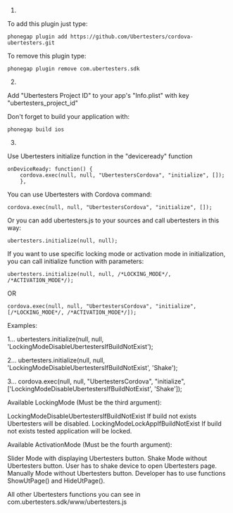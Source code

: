 1.
To add this plugin just type:

	phonegap plugin add https://github.com/Ubertesters/cordova-ubertesters.git
			
To remove this plugin type:
	
	phonegap plugin remove com.ubertesters.sdk

2.
Add "Ubertesters Project ID" to your app's "Info.plist" with key "ubertesters_project_id"	

Don't forget to build your application with:

	phonegap build ios

3.
Use Ubertesters initialize function in the "deviceready" function

	onDeviceReady: function() {
		cordova.exec(null, null, "UbertestersCordova", "initialize", []);
    	},

You can use Ubertesters with Cordova command: 

	cordova.exec(null, null, "UbertestersCordova", "initialize", []);

Or you can add ubertesters.js to your sources  and call ubertesters in this way:
		
	ubertesters.initialize(null, null);

If you want to use specific locking mode or activation mode in initialization,
you can call initialize function with parameters:

	ubertesters.initialize(null, null, /*LOCKING_MODE*/, /*ACTIVATION_MODE*/);
OR

	cordova.exec(null, null, "UbertestersCordova", "initialize", [/*LOCKING_MODE*/, /*ACTIVATION_MODE*/]);

Examples:

1...
	ubertesters.initialize(null, null, 'LockingModeDisableUbertestersIfBuildNotExist');

2...
	ubertesters.initialize(null, null, 'LockingModeDisableUbertestersIfBuildNotExist', 'Shake');

3...
cordova.exec(null, null, "UbertestersCordova", "initialize",
['LockingModeDisableUbertestersIfBuildNotExist', 'Shake']);


Available LockingMode (Must be the third argument): 

LockingModeDisableUbertestersIfBuildNotExist
If build not exists Ubertesters will be disabled.
LockingModeLockAppIfBuildNotExist
If build not exists tested application will be locked.

Available ActivationMode (Must be the fourth argument):

Slider
Mode with displaying Ubertesters button.
Shake
Mode without Ubertesters button. User has to shake device to open Ubertesters page.
Manually
Mode without Ubertesters button. Developer has to use functions ShowUtPage() and HideUtPage().

All other Ubertesters functions you can see in com.ubertesters.sdk/www/ubertesters.js

